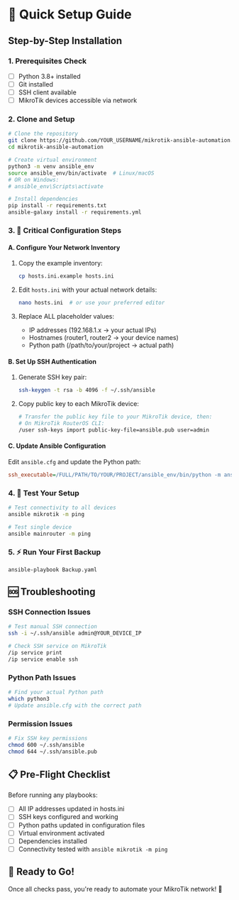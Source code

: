 # 🚀 Quick Setup Guide

## Step-by-Step Installation

### 1. Prerequisites Check
- [ ] Python 3.8+ installed
- [ ] Git installed
- [ ] SSH client available
- [ ] MikroTik devices accessible via network

### 2. Clone and Setup
```bash
# Clone the repository
git clone https://github.com/YOUR_USERNAME/mikrotik-ansible-automation.git
cd mikrotik-ansible-automation

# Create virtual environment
python3 -m venv ansible_env
source ansible_env/bin/activate  # Linux/macOS
# OR on Windows:
# ansible_env\Scripts\activate

# Install dependencies
pip install -r requirements.txt
ansible-galaxy install -r requirements.yml
```

### 3. 🔧 Critical Configuration Steps

#### A. Configure Your Network Inventory
1. Copy the example inventory:
   ```bash
   cp hosts.ini.example hosts.ini
   ```

2. Edit `hosts.ini` with your actual network details:
   ```bash
   nano hosts.ini  # or use your preferred editor
   ```

3. Replace ALL placeholder values:
   - IP addresses (192.168.1.x → your actual IPs)
   - Hostnames (router1, router2 → your device names)
   - Python path (/path/to/your/project → actual path)

#### B. Set Up SSH Authentication
1. Generate SSH key pair:
   ```bash
   ssh-keygen -t rsa -b 4096 -f ~/.ssh/ansible
   ```

2. Copy public key to each MikroTik device:
   ```bash
   # Transfer the public key file to your MikroTik device, then:
   # On MikroTik RouterOS CLI:
   /user ssh-keys import public-key-file=ansible.pub user=admin
   ```

#### C. Update Ansible Configuration
Edit `ansible.cfg` and update the Python path:
```ini
ssh_executable=/FULL/PATH/TO/YOUR/PROJECT/ansible_env/bin/python -m ansible_pylibssh.ssh
```

### 4. 🧪 Test Your Setup
```bash
# Test connectivity to all devices
ansible mikrotik -m ping

# Test single device
ansible mainrouter -m ping
```

### 5. ⚡ Run Your First Backup
```bash
ansible-playbook Backup.yaml
```

## 🆘 Troubleshooting

### SSH Connection Issues
```bash
# Test manual SSH connection
ssh -i ~/.ssh/ansible admin@YOUR_DEVICE_IP

# Check SSH service on MikroTik
/ip service print
/ip service enable ssh
```

### Python Path Issues
```bash
# Find your actual Python path
which python3
# Update ansible.cfg with the correct path
```

### Permission Issues
```bash
# Fix SSH key permissions
chmod 600 ~/.ssh/ansible
chmod 644 ~/.ssh/ansible.pub
```

## 📋 Pre-Flight Checklist

Before running any playbooks:
- [ ] All IP addresses updated in hosts.ini
- [ ] SSH keys configured and working
- [ ] Python paths updated in configuration files
- [ ] Virtual environment activated
- [ ] Dependencies installed
- [ ] Connectivity tested with `ansible mikrotik -m ping`

## 🎯 Ready to Go!
Once all checks pass, you're ready to automate your MikroTik network! 🚀
